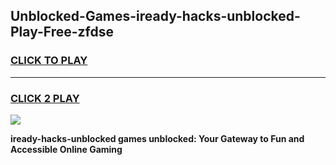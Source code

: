 
## Unblocked-Games-iready-hacks-unblocked-Play-Free-zfdse
<h3>
<a href="https://premium76.site?title=iready-hacks-unblocked&ref=18A1">CLICK TO PLAY</a></h3>
<hr>

<h3>
<a href="https://premium76.site?title=iready-hacks-unblocked&ref=18A1">CLICK 2 PLAY</a>
  
</h3>

<a href="https://premium76.site?title=iready-hacks-unblocked&ref=18A1"><img src="https://clearcache.store/games.png"></a>


**iready-hacks-unblocked games unblocked: Your Gateway to Fun and Accessible Online Gaming**
